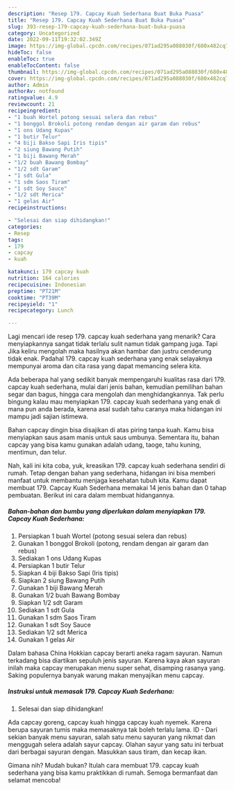 ```yaml
---
description: "Resep 179. Capcay Kuah Sederhana Buat Buka Puasa"
title: "Resep 179. Capcay Kuah Sederhana Buat Buka Puasa"
slug: 393-resep-179-capcay-kuah-sederhana-buat-buka-puasa
category: Uncategorized
date: 2022-09-11T19:32:02.349Z
image: https://img-global.cpcdn.com/recipes/071ad295a088030f/680x482cq70/179-capcay-kuah-sederhana-foto-resep-utama.jpg
hideToc: false
enableToc: true
enableTocContent: false
thumbnail: https://img-global.cpcdn.com/recipes/071ad295a088030f/680x482cq70/179-capcay-kuah-sederhana-foto-resep-utama.jpg
cover: https://img-global.cpcdn.com/recipes/071ad295a088030f/680x482cq70/179-capcay-kuah-sederhana-foto-resep-utama.jpg
author: Admin
authorAv: notfound
ratingvalue: 4.9
reviewcount: 21
recipeingredient:
- "1 buah Wortel potong sesuai selera dan rebus"
- "1 bonggol Brokoli potong rendam dengan air garam dan rebus"
- "1 ons Udang Kupas"
- "1 butir Telur"
- "4 biji Bakso Sapi Iris tipis"
- "2 siung Bawang Putih"
- "1 biji Bawang Merah"
- "1/2 buah Bawang Bombay"
- "1/2 sdt Garam"
- "1 sdt Gula"
- "1 sdm Saos Tiram"
- "1 sdt Soy Sauce"
- "1/2 sdt Merica"
- "1 gelas Air"
recipeinstructions:

- "Selesai dan siap dihidangkan!"
categories:
- Resep
tags:
- 179
- capcay
- kuah

katakunci: 179 capcay kuah 
nutrition: 164 calories
recipecuisine: Indonesian
preptime: "PT21M"
cooktime: "PT39M"
recipeyield: "1"
recipecategory: Lunch

---
```



Lagi mencari ide resep 179. capcay kuah sederhana yang menarik? Cara menyiapkannya sangat tidak terlalu sulit namun tidak gampang juga. Tapi Jika keliru mengolah maka hasilnya akan hambar dan justru cenderung tidak enak. Padahal 179. capcay kuah sederhana yang enak selayaknya mempunyai aroma dan cita rasa yang dapat memancing selera kita.


Ada beberapa hal yang sedikit banyak mempengaruhi kualitas rasa dari 179. capcay kuah sederhana, mulai dari jenis bahan, kemudian pemilihan bahan segar dan bagus, hingga cara mengolah dan menghidangkannya. Tak perlu bingung kalau mau menyiapkan 179. capcay kuah sederhana yang enak di mana pun anda berada, karena asal sudah tahu caranya maka hidangan ini mampu jadi sajian istimewa.

Bahan capcay dingin bisa disajikan di atas piring tanpa kuah. Kamu bisa menyiapkan saus asam manis untuk saus umbunya. Sementara itu, bahan capcay yang bisa kamu gunakan adalah udang, taoge, tahu kuning, mentimun, dan telur.


Nah, kali ini kita coba, yuk, kreasikan 179. capcay kuah sederhana sendiri di rumah. Tetap dengan bahan yang sederhana, hidangan ini bisa memberi manfaat untuk membantu menjaga kesehatan tubuh kita. Kamu dapat membuat 179. Capcay Kuah Sederhana memakai 14 jenis bahan dan 0 tahap pembuatan. Berikut ini cara dalam membuat hidangannya.

<!--inarticleads1-->

##### Bahan-bahan dan bumbu yang diperlukan dalam menyiapkan 179. Capcay Kuah Sederhana:

1. Persiapkan 1 buah Wortel (potong sesuai selera dan rebus)
1. Gunakan 1 bonggol Brokoli (potong, rendam dengan air garam dan rebus)
1. Sediakan 1 ons Udang Kupas
1. Persiapkan 1 butir Telur
1. Siapkan 4 biji Bakso Sapi (Iris tipis)
1. Siapkan 2 siung Bawang Putih
1. Gunakan 1 biji Bawang Merah
1. Gunakan 1/2 buah Bawang Bombay
1. Siapkan 1/2 sdt Garam
1. Sediakan 1 sdt Gula
1. Gunakan 1 sdm Saos Tiram
1. Gunakan 1 sdt Soy Sauce
1. Sediakan 1/2 sdt Merica
1. Gunakan 1 gelas Air


Dalam bahasa China Hokkian capcay berarti aneka ragam sayuran. Namun terkadang bisa diartikan sepuluh jenis sayuran. Karena kaya akan sayuran inilah maka capcay merupakan menu super sehat, disamping rasanya yang. Saking populernya banyak warung makan menyajikan menu capcay. 

<!--inarticleads2-->

##### Instruksi untuk memasak 179. Capcay Kuah Sederhana:


1. Selesai dan siap dihidangkan!

Ada capcay goreng, capcay kuah hingga capcay kuah nyemek. Karena berupa sayuran tumis maka memasaknya tak boleh terlalu lama. ID - Dari sekian banyak menu sayuran, salah satu menu sayuran yang nikmat dan menggugah selera adalah sayur capcay. Olahan sayur yang satu ini terbuat dari berbagai sayuran dengan. Masukkan saus tiram, dan kecap ikan. 

Gimana nih? Mudah bukan? Itulah cara membuat 179. capcay kuah sederhana yang bisa kamu praktikkan di rumah. Semoga bermanfaat dan selamat mencoba!

